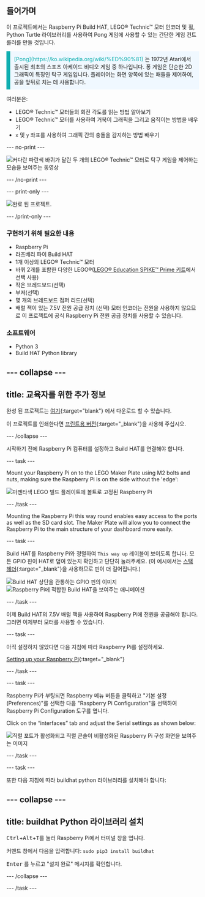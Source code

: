 ## 들어가며

이 프로젝트에서는 Raspberry Pi Build HAT, LEGO® Technic™ 모터 인코더 및 휠, Python Turtle 라이브러리를 사용하여 Pong 게임에 사용할 수 있는 간단한 게임 컨트롤러를 만들 것입니다.

<p style="border-left: solid; border-width:10px; border-color: #0faeb0; background-color: aliceblue; padding: 10px;">
<span style="color: #0faeb0">[Pong](https://ko.wikipedia.org/wiki/%ED%90%81)</span> 는 1972년 Atari에서 출시된 최초의 스포츠 아케이드 비디오 게임 중 하나입니다. 퐁 게임은 단순한 2D 그래픽이 특징인 탁구 게임입니다. 플레이어는 화면 양쪽에 있는 패들을 제어하여, 공을 앞뒤로 치는 데 사용합니다.
</p>

여러분은:
- LEGO® Technic™ 모터들의 회전 각도를 읽는 방법 알아보기
- LEGO® Technic™ 모터를 사용하여 거북이 그래픽을 그리고 움직이는 방법을 배우기
- `x` 및 `y` 좌표를 사용하여 그래픽 간의 충돌을 감지하는 방법 배우기

--- no-print ---

![커다란 파란색 바퀴가 달린 두 개의 LEGO® Technic™ 모터로 탁구 게임을 제어하는 모습을 보여주는 동영상](images/pong_gif.gif)

--- /no-print ---

--- print-only ---

![완료 된 프로젝트.](images/finished.JPG)

--- /print-only ---

### 구현하기 위해 필요한 내용

+ Raspberry Pi
+ 라즈베리 파이 Build HAT
+ 1개 이상의 LEGO® Technic™ 모터
+ 바퀴 2개를 포함한 다양한 LEGO®([LEGO® Education SPIKE™ Prime 키트](https://education.lego.com/en-gb/product/spike-prime)에서 선택 사용)
+ 작은 브레드보드(선택)
+ 부저(선택)
+ 몇 개의 브레드보드 점퍼 리드(선택)
+ 배럴 잭이 있는 7.5V 전원 공급 장치 (선택) 모터 인코더는 전원을 사용하지 않으므로 이 프로젝트에 공식 Raspberry Pi 전원 공급 장치를 사용할 수 있습니다.

### 소프트웨어

+ Python 3
+ Build HAT Python library

--- collapse ---
---
title: 교육자를 위한 추가 정보
---

완성 된 프로젝트는 [여기](https://rpf.io/p/en/lego-game-controller-get){:target="blank"} 에서 다운로드 할 수 있습니다.

이 프로젝트를 인쇄한다면 [프린트용 버전](https://projects.raspberrypi.org/en/projects/lego-game-controller/print){:target="_blank"}을 사용해 주십시오.

--- /collapse ---

시작하기 전에 Raspberry Pi 컴퓨터를 설정하고 Build HAT를 연결해야 합니다.

--- task ---

Mount your Raspberry Pi on to the LEGO Maker Plate using M2 bolts and nuts, making sure the Raspberry Pi is on the side without the 'edge':

 ![마젠타색 LEGO 빌드 플레이트에 볼트로 고정된 Raspberry Pi](images/build_11.jpg)

--- /task ---

Mounting the Raspberry Pi this way round enables easy access to the ports as well as the SD card slot. The Maker Plate will allow you to connect the Raspberry Pi to the main structure of your dashboard more easily.

--- task ---

Build HAT를 Raspberry Pi와 정렬하여 `This way up` 레이블이 보이도록 합니다. 모든 GPIO 핀이 HAT로 덮여 있는지 확인하고 단단히 눌러주세요. (이 예시에서는 [스택 헤더](https://www.adafruit.com/product/2223){:target="_blank"}을 사용하므로 핀이 더 길어집니다.)

![Build HAT 상단을 관통하는 GPIO 핀의 이미지](images/build_15.jpg) ![Raspberry Pi에 적합한 Build HAT을 보여주는 애니메이션](images/haton.gif)

--- /task ---

이제 Build HAT의 7.5V 배럴 잭을 사용하여 Raspberry Pi에 전원을 공급해야 합니다. 그러면 이제부터 모터를 사용할 수 있습니다.

--- task ---

아직 설정하지 않았다면 다음 지침에 따라 Raspberry Pi를 설정하세요.

[Setting up your Raspberry Pi](https://projects.raspberrypi.org/en/projects/raspberry-pi-setting-up){:target="_blank"}

--- /task ---

--- task ---

Raspberry Pi가 부팅되면 Raspberry 메뉴 버튼을 클릭하고 "기본 설정(Preferences)"를 선택한 다음 "Raspberry Pi Configuration"을 선택하여 Raspberry Pi Configuration 도구를 엽니다.

Click on the “interfaces” tab and adjust the Serial settings as shown below:

![직렬 포트가 활성화되고 직렬 콘솔이 비활성화된 Raspberry Pi 구성 화면을 보여주는 이미지](images/configshot.jpg)

--- /task ---

--- task ---

또한 다음 지침에 따라 buildhat python 라이브러리를 설치해야 합니다:

--- collapse ---
---
title: buildhat Python 라이브러리 설치
---

<kbd>Ctrl</kbd>+<kbd>Alt</kbd>+<kbd>T</kbd>를 눌러 Raspberry Pi에서 터미널 창을 엽니다.

커맨드 창에서 다음을 입력합니다: `sudo pip3 install buildhat`

<kbd>Enter</kbd> 를 누르고 "설치 완료" 메시지를 확인합니다.

--- /collapse ---

--- /task ---
